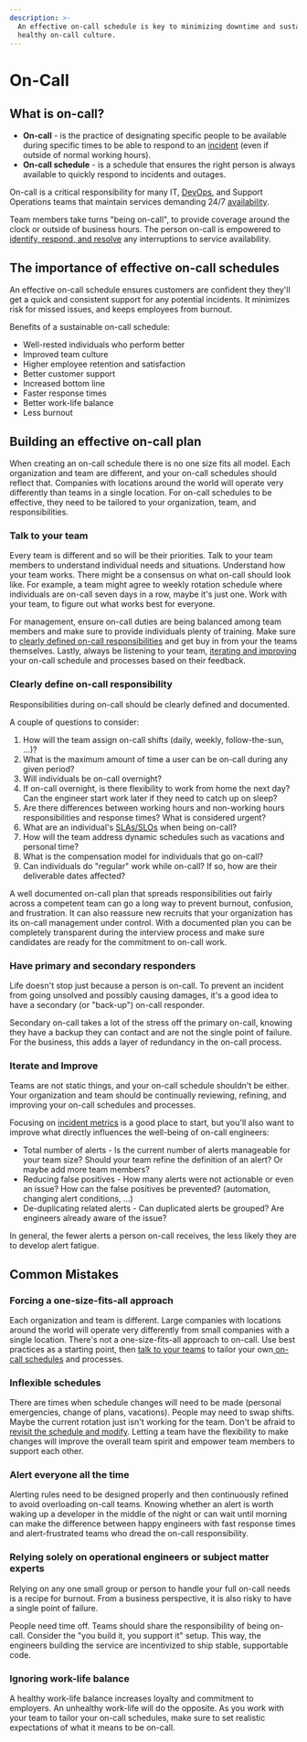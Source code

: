 ```yaml
---
description: >-
  An effective on-call schedule is key to minimizing downtime and sustaining a
  healthy on-call culture.
---
```


# On-Call

## What is on-call?

* **On-call** - is the practice of designating specific people to be available during specific times to be able to respond to an [incident](./README.md) (even if outside of normal working hours).
* **On-call schedule** - is a schedule that ensures the right person is always available to quickly respond to incidents and outages.

On-call is a critical responsibility for many IT, [DevOps](../devops/what-is-devops.md), and  Support Operations teams that maintain services demanding 24/7 [availability](https://pagertree.com/learn/devops/what-is-devops/top-25-devops-interview-questions#id-24.-what-is-high-availability-ha).

Team members take turns "being on-call", to provide coverage around the clock or outside of business hours. The person on-call is empowered to [identify, respond, and resolve](./README.md#steps-of-the-incident-management-process) any interruptions to service availability.

## The importance of effective on-call schedules

An effective on-call schedule ensures customers are confident they they'll get a quick and consistent support for any potential incidents. It minimizes risk for missed issues, and keeps employees from burnout.

Benefits of a sustainable on-call schedule:

* Well-rested individuals who perform better
* Improved team culture
* Higher employee retention and satisfaction
* Better customer support
* Increased bottom line
* Faster response times
* Better work-life balance
* Less burnout

## Building an effective on-call plan

When creating an on-call schedule there is no one size fits all model. Each organization and team are different, and your on-call schedules should reflect that. Companies with locations around the world will operate very differently than teams in a single location. For on-call schedules to be effective, they need to be tailored to your organization, team, and responsibilities.

### Talk to your team

Every team is different and so will be their priorities. Talk to your team members to understand individual needs and situations. Understand how your team works. There might be a consensus on what on-call should look like. For example, a team might agree to weekly rotation schedule where individuals are on-call seven days in a row, maybe it's just one. Work with your team, to figure out what works best for everyone.

For management, ensure on-call duties are being balanced among team members and make sure to provide individuals plenty of training. Make sure to [clearly defined on-call responsibilities](on-call.md#clearly-define-on-call-responsibility) and get buy in from your the teams themselves. Lastly, always be listening to your team, [iterating and improving](on-call.md#iterate-and-improve) your on-call schedule and processes based on their feedback.

### Clearly define on-call responsibility

Responsibilities during on-call should be clearly defined and documented.

A couple of questions to consider:

1. How will the team assign on-call shifts (daily, weekly, follow-the-sun, ...)?
2. What is the maximum amount of time a user can be on-call during any given period?
3. Will individuals be on-call overnight?
4. If on-call overnight, is there flexibility to work from home the next day? Can the engineer start work later if they need to catch up on sleep?
5. Are there differences between working hours and non-working hours responsibilities and response times? What is considered urgent?
6. What are an individual's [SLAs/SLOs](https://pagertree.com/learn/incident-management/sla-vs-slo-vs-sli) when being on-call?
7. How will the team address dynamic schedules such as vacations and personal time?
8. What is the compensation model for individuals that go on-call?
9. Can individuals do "regular" work while on-call? If so, how are their deliverable dates affected?

A well documented on-call plan that spreads responsibilities out fairly across a competent team can go a long way to prevent burnout, confusion, and frustration. It can also reassure new recruits that your organization has its on-call management under control. With a documented plan you can be completely transparent during the interview process and make sure candidates are ready for the commitment to on-call work.

### Have primary and secondary responders

Life doesn't stop just because a person is on-call. To prevent an incident from going unsolved and possibly causing damages, it's a good idea to have a secondary (or "back-up") on-call responder.

Secondary on-call takes a lot of the stress off the primary on-call, knowing they have a backup they can contact and are not the single point of failure. For the business, this adds a layer of redundancy in the on-call process.

### Iterate and Improve

Teams are not static things, and your on-call schedule shouldn't be either. Your organization and team should be continually reviewing, refining, and improving your on-call schedules and processes.

Focusing on [incident metrics](how-to-calculate-mttr-and-other-common-incident-recovery-metrics.md) is a good place to start, but you'll also want to improve what directly influences the well-being of on-call engineers:

* Total number of alerts - Is the current number of alerts manageable for your team size? Should your team refine the definition of an alert? Or maybe add more team members?
* Reducing false positives - How many alerts were not actionable or even an issue? How can the false positives be prevented? (automation, changing alert conditions, ...)
* De-duplicating related alerts - Can duplicated alerts be grouped? Are engineers already aware of the issue?

In general, the fewer alerts a person on-call receives, the less likely they are to develop alert fatigue.

## Common Mistakes

### Forcing a one-size-fits-all approach

Each organization and team is different. Large companies with locations around the world will operate very differently from small companies with a single location. There's not a one-size-fits-all approach to on-call. Use best practices as a starting point, then [talk to your teams](on-call.md#talk-to-your-team) to tailor your own[ on-call schedules](https://pagertree.com/features/oncall-scheduler/) and processes.

### Inflexible schedules

There are times when schedule changes will need to be made (personal emergencies, change of plans, vacations). People may need to swap shifts. Maybe the current rotation just isn't working for the team. Don't be afraid to [revisit the schedule and modify](on-call.md#iterate-and-improve). Letting a team have the flexibility to make changes will improve the overall team spirit and empower team members to support each other.

### Alert everyone all the time

Alerting rules need to be designed properly and then continuously refined to avoid overloading on-call teams. Knowing whether an alert is worth waking up a developer in the middle of the night or can wait until morning can make the difference between happy engineers with fast response times and alert-frustrated teams who dread the on-call responsibility.

### Relying solely on operational engineers or subject matter experts

Relying on any one small group or person to handle your full on-call needs is a recipe for burnout. From a business perspective, it is also risky to have a single point of failure.

People need time off. Teams should share the responsibility of being on-call. Consider the "you build it, you support it" setup. This way, the engineers building the service are incentivized to ship stable, supportable code.

### Ignoring work-life balance

A healthy work-life balance increases loyalty and commitment to employers. An unhealthy work-life will do the opposite. As you work with your team to tailor your on-call schedules, make sure to set realistic expectations of what it means to be on-call.
